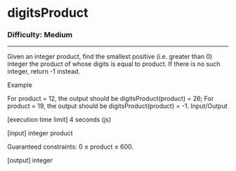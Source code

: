 # digitsProduct

### Difficulty: Medium ###

---
Given an integer product, find the smallest positive (i.e. greater than 0) integer the product of whose digits is equal to product. If there is no such integer, return -1 instead.

Example

For product = 12, the output should be
digitsProduct(product) = 26;
For product = 19, the output should be
digitsProduct(product) = -1.
Input/Output

[execution time limit] 4 seconds (js)

[input] integer product

Guaranteed constraints:
0 ≤ product ≤ 600.

[output] integer